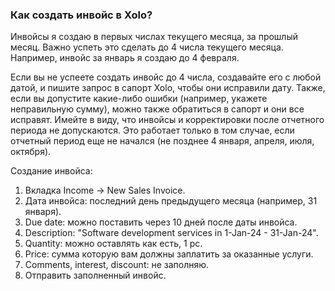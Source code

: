 ### Как создать инвойс в Xolo?

Инвойсы я создаю в первых числах текущего месяца, за прошлый месяц. Важно успеть это сделать до 4 числа
текущего месяца. Например, инвойс за январь я создаю до 4 февраля.

Если вы не успеете создать инвойс до 4 числа, создавайте его с любой датой, и пишите запрос в сапорт Xolo, чтобы они
исправили дату. Также, если вы допустите какие-либо ошибки (например, укажете неправильную сумму), можно также
обратиться в сапорт и они все исправят. Имейте в виду, что инвойсы и корректировки после отчетного периода не
допускаются. Это работает только в том случае, если отчетный период еще не начался (не позднее 4 января, апреля,
июля, октября).

Создание инвойса:

1. Вкладка Income -> New Sales Invoice.
2. Дата инвойса: последний день предыдущего месяца (например, 31 января).
3. Due date: можно поставить через 10 дней после даты инвойса.
4. Description: "Software development services in 1-Jan-24 - 31-Jan-24".
5. Quantity: можно оставлять как есть, 1 pc.
6. Price: сумма которую вам должны заплатить за оказанные услуги.
7. Comments, interest, discount: не заполняю.
8. Отправить заполненный инвойс.
